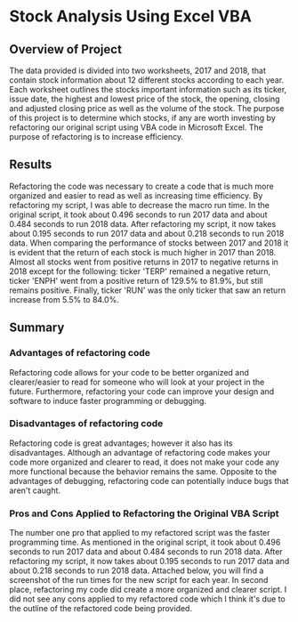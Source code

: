 # Stock Analysis Using Excel VBA

## Overview of Project
The data provided is divided into two worksheets, 2017 and 2018, that contain stock information about 12 different stocks according to each year. Each worksheet outlines the stocks important information such as its ticker, issue date, the highest and lowest price of the stock, the opening, closing and adjusted closing price as well as the volume of the stock. The purpose of this project is to determine which stocks, if any are worth investing by refactoring our original script using VBA code in Microsoft Excel. The purpose of refactoring is to increase efficiency. 

## Results
Refactoring the code was necessary to create a code that is much more organized and easier to read as well as increasing time efficiency. By refactoring my script, I was able to decrease the macro run time. In the original script, it took about 0.496 seconds to run 2017 data and about 0.484 seconds to run 2018 data. After refactoring my script, it now takes about 0.195 seconds to run 2017 data and about 0.218 seconds to run 2018 data. When comparing the performance of stocks between 2017 and 2018 it is evident that the return of each stock is much higher in 2017 than 2018. Almost all stocks went from positive returns in 2017 to negative returns in 2018 except for the following: ticker 'TERP' remained a negative return, ticker 'ENPH' went from a positive return of 129.5% to 81.9%, but still remains positive. Finally, ticker 'RUN' was the only ticker that saw an return increase from 5.5% to 84.0%. 

## Summary
### Advantages of refactoring code
Refactoring code allows for your code to be better organized and clearer/easier to read for someone who will look at your project in the future. Furthermore, refactoring your code can improve your design and software to induce faster programming or debugging. 

### Disadvantages of refactoring code
Refactoring code is great advantages; however it also has its disadvantages. Although an advantage of refactoring code makes your code more organized and clearer to read, it does not make your code any more functional because the behavior remains the same. Opposite to the advantages of debugging, refactoring code can potentially induce bugs that aren't caught. 

### Pros and Cons Applied to Refactoring the Original VBA Script
The number one pro that applied to my refactored script was the faster programming time. As mentioned in the original script, it took about 0.496 seconds to run 2017 data and about 0.484 seconds to run 2018 data. After refactoring my script, it now takes about 0.195 seconds to run 2017 data and about 0.218 seconds to run 2018 data. Attached below, you will find a screenshot of the run times for the new script for each year. In second place, refactoring my code did create a more organized and clearer script. I did not see any cons applied to my refactored code which I think it's due to the outline of the refactored code being provided. 
